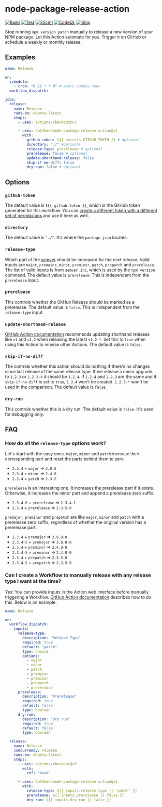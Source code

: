 # node-package-release-action

[![Build](https://github.com/CatChen/node-package-release-action/actions/workflows/build.yml/badge.svg)](https://github.com/CatChen/node-package-release-action/actions/workflows/build.yml)
[![Test](https://github.com/CatChen/node-package-release-action/actions/workflows/test.yml/badge.svg)](https://github.com/CatChen/node-package-release-action/actions/workflows/test.yml)
[![ESLint](https://github.com/CatChen/node-package-release-action/actions/workflows/eslint.yml/badge.svg)](https://github.com/CatChen/node-package-release-action/actions/workflows/eslint.yml)
[![CodeQL](https://github.com/CatChen/node-package-release-action/actions/workflows/codeql.yml/badge.svg)](https://github.com/CatChen/node-package-release-action/actions/workflows/codeql.yml)
[![Ship](https://github.com/CatChen/node-package-release-action/actions/workflows/ship.yml/badge.svg)](https://github.com/CatChen/node-package-release-action/actions/workflows/ship.yml)

Stop running `npm version patch` manually to release a new version of your NPM package. Let this Action automate for you. Trigger it on GitHub or schedule a weekly or monthly release.

## Examples

```yaml
name: Release

on:
  schedule:
    - cron: "0 12 * * 0" # every sunday noon
  workflow_dispatch:

jobs:
  release:
    name: Release
    runs-on: ubuntu-latest
    steps:
      - uses: actions/checkout@v3

      - uses: CatChen/node-package-release-action@v1
        with:
          github-token: ${{ secrets.GITHUB_TOKEN }} # optional
          directory: "./" #optional
          release-type: prerelease # optional
          prerelease: false # optional
          update-shorthand-release: false
          skip-if-no-diff: false
          dry-run: false # optional
```

## Options

### `github-token`

The default value is `${{ github.token }}`, which is the GitHub token generated for this workflow. You can [create a different token with a different set of permissions](https://docs.github.com/en/authentication/keeping-your-account-and-data-secure/creating-a-personal-access-token) and use it here as well.

### `directory`

The default value is `"./"`. It's where the `package.json` locates.

### `release-type`

Which part of the [semver](https://semver.org/) should be increased for the next release. Valid inputs are `major`, `premajor`, `minor`, `preminor`, `patch`, `prepatch` and `prerelease`. The list of valid inputs is from [`semver.inc`](https://github.com/npm/node-semver#functions), which is used by the `npm version` command. The default value is `prerelease`. This is independent from the `prerelease` input.

### `prerelease`

This controls whether the GitHub Release should be marked as a prerelease. The default value is `false`. This is independent from the `release-type` input.

### `update-shorthand-release`

[GitHub Action documentation](https://docs.github.com/en/actions/creating-actions/about-custom-actions#using-tags-for-release-management) recommends updating shorthand releases like `v1` and `v1.2` when releasing the latest `v1.2.*`. Set this to `true` when using this Action to release other Actions. The default value is `false`.

### `skip-if-no-diff`

The controls whether this action should do nothing if there's no changes since last release of the same release type. If we release a minor upgrade to `1.2.3` or `1.2.3-4` it should be `1.2.4`. If `1.2.4` and `1.2.3` are the same and if `skip-if-no-diff` is set to `true`, `1.2.4` won't be created. `1.2.3-*` won't be used in the comparison. The default value is `false`.

### `dry-run`

This controls whether this is a dry run. The default value is `false`. It's used for debugging only.

## FAQ

### How do all the `release-type` options work?

Let's start with the easy ones. `major`, `minor` and `patch` increase their corresponding part and reset the parts behind them to zero.

- `2.3.4` + `major` => `3.0.0`
- `2.3.4` + `minor` => `2.4.0`
- `2.3.4` + `patch` => `2.3.5`

`prerelease` is an interesting one. It increases the prerelease part if it exists. Otherwise, it increases the minor part and append a prerelease zero suffix.

- `2.3.4-0` + `prerelease` => `2.3.4-1`
- `2.3.4` + `prerelease` => `2.3.5-0`

`premajor`, `preminor` and `prepatch` are like `major`, `minor` and `patch` with a prerelease zero suffix, regardless of whether the original version has a prerelease part.

- `2.3.4` + `premajor` => `3.0.0-0`
- `2.3.4-5` + `premajor` => `3.0.0-0`
- `2.3.4` + `preminor` => `2.4.0-0`
- `2.3.4-5` + `preminor` => `2.4.0-0`
- `2.3.4` + `prepatch` => `2.3.5-0`
- `2.3.4-5` + `prepatch` => `2.3.5-0`

### Can I create a Workflow to manually release with any release type I want at the time?

Yes! You can provide inputs in the Action web interface before manually triggering a Workflow. [GitHub Action documentation](https://docs.github.com/en/actions/using-workflows/events-that-trigger-workflows#providing-inputs) describes how to do this. Below is an example.

```yaml
name: Release

on:
  workflow_dispatch:
    inputs:
      release-type:
        description: "Release Type"
        required: true
        default: "patch"
        type: choice
        options:
          - major
          - minor
          - patch
          - premajor
          - preminor
          - prepatch
          - prerelease
      prerelease:
        description: "Prerelease"
        required: true
        default: false
        type: boolean
      dry-run:
        description: "Dry run"
        required: true
        default: false
        type: boolean

  release:
    name: Release
    concurrency: release
    runs-on: ubuntu-latest
    steps:
      - uses: actions/checkout@v3
        with:
          ref: "main"

      - uses: CatChen/node-package-release-action@v1
        with:
          release-type: ${{ inputs.release-type || 'patch' }}
          prerelease: ${{ inputs.prerelease || false }}
          dry-run: ${{ inputs.dry-run || false }}
```
